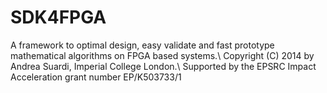 SDK4FPGA
========
A framework to optimal design, easy validate
and fast prototype mathematical algorithms on FPGA based systems.\\
Copyright (C) 2014 by Andrea Suardi, Imperial College London.\\
Supported by the EPSRC Impact Acceleration grant number EP/K503733/1
